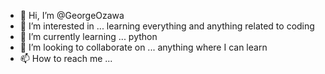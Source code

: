 - 👋 Hi, I’m @GeorgeOzawa
- 👀 I’m interested in ... learning everything and anything related to coding
- 🌱 I’m currently learning ... python
- 💞️ I’m looking to collaborate on ... anything where I can learn
- 📫 How to reach me ...

<!---
GeorgeOzawa/GeorgeOzawa is a ✨ special ✨ repository because its `README.md` (this file) appears on your GitHub profile.
You can click the Preview link to take a look at your changes.
--->
